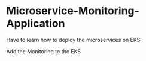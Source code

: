 # Microservice-Monitoring-Application

Have to learn how to deploy the microservices on EKS 

Add the Monitoring to the EKS 

